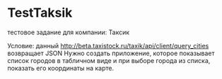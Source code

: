 # TestTaksik
тестовое задание для компании: Таксик

Условие: данный http://beta.taxistock.ru/taxik/api/client/query_cities возвращает JSON
Нужно создать приложение, которое показывает список городов в табличном виде и
при выборе города из списка, показать его координаты на карте.
